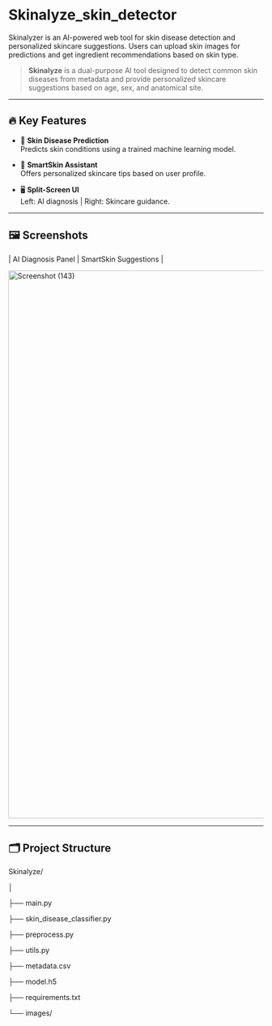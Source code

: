 # Skinalyze_skin_detector
Skinalyzer is an AI-powered web tool for skin disease detection and personalized skincare suggestions. Users can upload skin images for predictions and get ingredient recommendations based on skin type.

> **Skinalyze** is a dual-purpose AI tool designed to detect common skin diseases from metadata and provide personalized skincare suggestions based on age, sex, and anatomical site.  

---    

## 🔥 Key Features
  
- 🔬 **Skin Disease Prediction**   
  Predicts skin conditions using a trained machine learning model. 
 
- 🧴 **SmartSkin Assistant**  
  Offers personalized skincare tips based on user profile.

- 🖥️ **Split-Screen UI**  
  Left: AI diagnosis | Right: Skincare guidance.

---

## 🖼️ Screenshots

| AI Diagnosis Panel | SmartSkin Suggestions |

<img width="1920" height="1080" alt="Screenshot (143)" src="https://github.com/user-attachments/assets/da149e3a-7c37-448f-88ea-623dad84ae8d" />









---

## 🗂️ Project Structure
Skinalyze/

│

├── main.py

├── skin_disease_classifier.py

├── preprocess.py

├── utils.py

├── metadata.csv

├── model.h5

├── requirements.txt

└── images/

